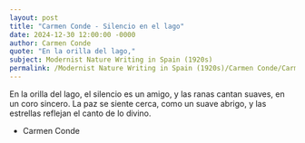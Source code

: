 ```yaml
---
layout: post
title: "Carmen Conde - Silencio en el lago"
date: 2024-12-30 12:00:00 -0000
author: Carmen Conde
quote: "En la orilla del lago,"
subject: Modernist Nature Writing in Spain (1920s)
permalink: /Modernist Nature Writing in Spain (1920s)/Carmen Conde/Carmen Conde - Silencio en el lago
---
```


En la orilla del lago,
el silencio es un amigo,
y las ranas cantan suaves,
en un coro sincero.
La paz se siente cerca,
como un suave abrigo,
y las estrellas reflejan
el canto de lo divino.

- Carmen Conde
